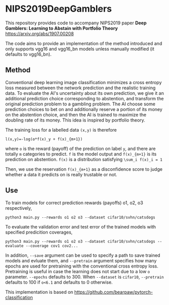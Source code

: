 # NIPS2019DeepGamblers
This repository provides code to accompany NIPS2019 paper __Deep Gamblers: Learning to Abstain with Portfolio Theory__ https://arxiv.org/abs/1907.00208  

The code aims to provide an implementation of the method introduced and only supports vgg16 and vgg16_bn models unless manually modified (it defaults to vgg16_bn). 
   
## Method  
Conventional deep learning image classification minimizes a cross entropy loss measured between the network prediction and the realistic training data. To evaluate the AI's uncertainty about its own prediction, we give it an additional prediction choice corresponding to abstention, and transform the original prediction problem to a gambling problem. The AI choose some prediction choices to bet on and additionally reserve a portion of its money on the abstention choice, and then the AI is trained to maximize the doubling rate of its money. This idea is inspired by portfolio theory.   

The training loss for a labelled data `(x,y)` is therefore  

```l(x,y)=-log(o*f(x)_y + f(x)_{m+1})```  
   
where `o` is the reward (payoff) of the prediction on label `y`, and there are totally `m` categories to predict. `f` is the model output and `f(x)_{m+1}` is its prediction on abstention. `f(x)` is a distribution satisfying `\sum_i f(x)_i = 1`   
   
Then, we use the reservation `f(x)_{m+1}` as a disconfidence score to judge whether a data it predicts on is really trustable or not.   
      
## Use  
To train models for correct prediction rewards (payoffs) o1, o2, o3 respectively,     
  
```python3 main.py --rewards o1 o2 o3 --dataset cifar10/svhn/catsdogs```   
   
To evaluate the validation error and test error of the trained models with specified predicition coverages,  
  
```python3 main.py --rewards o1 o2 o3 --dataset cifar10/svhn/catsdogs --evaluate --coverage cov1 cov2...```   

In addition, `--save` argument can be used to specify a path to save trained models and evluate them, and `--pretrain` argument specifies how many epochs are used for pretraining with the conventional cross entropy loss. Pretraining is useful in case the learning does not start due to a low `o` parameter. `--epochs` defaults to 300. When `--dataset` is `cifar10`, `--pretrain` defaults to 100 if `o<6.1` and defaults to 0 otherwise.
   
   
This implementation is based on https://github.com/bearpaw/pytorch-classification

